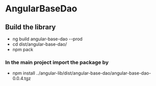 # AngularBaseDao

## Build the library
- ng build angular-base-dao --prod
- cd dist/angular-base-dao/
- npm pack

### In the main project import the package by
- npm install ../angular-lib/dist/angular-base-dao/angular-base-dao-0.0.4.tgz